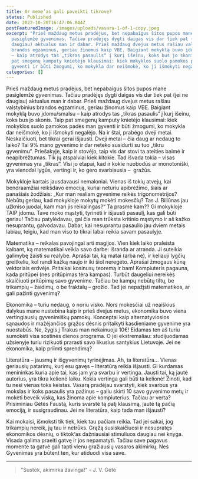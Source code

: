 ```yaml
---
title: Ar meme’as gali paveikti tikrovę?
status: Published
date: 2022-10-20T16:47:06.844Z
postFeaturedImage: /images/uploads/vasara-1-of-1-copy.jpeg
excerpt: "Prieš maždaug metus pradėjus, bet nepabaigus šitos pupos mane
  pasiglemžė gyvenimas. Tačiau pradėjęs dygti daigas vis dar tiek pat (jei ne
  daugiau) aktualus man ir dabar. Prieš maždaug dvejus metus rašiau valstybinius
  brandos egzaminus, geriau žinomus kaip VBE. Baigiant mokyklą buvo įdomu/smalsu
  – kaip atrodys tas „tikras pasaulis“ į kurį išeinu, koks bus jo skonis. Taip
  pat smegenų kamputy knietėjo klausimai: kiek mokyklos suolo pamokos padės man
  gyventi ir būti žmogumi, ko mokykla dar neišmokė, ko ji išmokyti negalėjo."
categories: []
---
```

Prieš maždaug metus pradėjus, bet nepabaigus šitos pupos mane pasiglemžė gyvenimas. Tačiau pradėjęs dygti daigas vis dar tiek pat (jei ne daugiau) aktualus man ir dabar. Prieš maždaug dvejus metus rašiau valstybinius brandos egzaminus, geriau žinomus kaip VBE. Baigiant mokyklą buvo įdomu/smalsu – kaip atrodys tas „tikras pasaulis“ į kurį išeinu, koks bus jo skonis. Taip pat smegenų kamputy knietėjo klausimai: kiek mokyklos suolo pamokos padės man gyventi ir būti žmogumi, ko mokykla dar neišmokė, ko ji išmokyti negalėjo. Na ir štai, prabėgo dveji metai. Neskaičiuoti, bet tikrai gerai išjausti. Dveji metai – čia daug ar nedaug to laiko? Tai 9% mano gyvenimo ir dar neteko susidurti su tuo „tikru gyvenimu“. Priešakyje, kaip ir stovėjo, taip vis dar stovi ta ateities baimė ir neapibrėžtumas. Tik jų atspalviai kiek kitokie. Tad išvada tokia – visas gyvenimas yra „tikras“. Visi jo etapai, kad ir kokie nuobodūs ar monotoniški, yra vienodai lygūs, vertingi ir, ko gero svarbiausia –  gražūs.

Mokykloje kartais jausdavausi nemaloniai. Vienas iš tokių atvejų, kai bendraamžiai reikšdavo emociją, kuriai neturiu apibrėžimo, šiais ar panašiais žodžiais: „Kur man realiam gyvenime reikės trigonometrijos? Nebūtų geriau, kad mokykloje mokytų mokėti mokesčių? Tas J. Biliūnas jau užkniso juodai, kam man jis reikalingas?“ Ta prasme kam?? Gi mokykloje TAIP įdomu. Tave moko mąstyti, tyrinėti ir išjausti pasaulį, kas gali būti geriau! Tačiau patylėdavau, gal čia man trūksta kritinio mąstymo ir aš kažko nesuprantu, galvodavau. Dabar, kai nesuprantu pasaulio jau dviem metais labiau, teigiu, kad man viso to tikrai labai reikia savam pasaulyje.

Matematika – reikalas pavojingai arti magijos. Vien kiek laiko praleista kalbant, ką matematikai veikia savo darbe: išranda ar atranda. Ji suteikia galimybę žaisti su realybe. Aprašai tai, ką matai (arba ne), ir keliauji lygčių greitkeliu, kol randi kažką naujo ir iki šiol neregėto. Aprašai žmogaus kūną vektoriais erdvėje. Pritaikai kosinusų teoremą ir bam! Kompiuteris pagauna, kada pritūpei (nes pritūpimas tėra kampas). Turbūt daugeliui nereikės skaičiuoti pritūpimų savo gyvenime. Tačiau be kampų nebūtų tiltų, be trikampių – žaidimų, o be fraktalų – grožio. Tad jei nepažįsti matematikos, ar gali pažinti gyvenimą?

Ekonomika – turiu nedaug, o noriu visko. Nors mokesčiai už neaiškius dalykus mane nustebina kaip ir prieš dvejus metus, ekonomika buvo viena vertingiausių gyvenimiškų pamokų. Konceptai kaip alternatyviosios sąnaudos ir mažėjančios grąžos dėsnis pritaikyti kasdieniame gyvenime yra nuostabūs. Ne, žygis į Trakus man nekainuoja 10€! Eidamas ten aš turiu sumokėti visa sostinės dienos programa. O jei ekstremaliau: studijuodamas užsienyje turiu rizikuoti prarasti savo likusius santykius Lietuvoje. Jei ne ekonomika, kaip priimti sprendimą?

Literatūra – jausmų ir išgyvenimų tyrinėjimas. Ah, ta literatūra... Vienas geriausių patarimų, kurį esu gavęs – literatūrą reikia išjausti. Gi kurdamas menininkas kuria apie tai, kas jam yra svarbu ir vertinga. Jausti tai, ką jautė autorius, yra tikra kelionė laiku. Kokia vertinga gali būti ta kelionė! Žinoti, kad tu nesi vienas toks keistas. Vasarą pradėjau svarstyti, kiek svarbus yra mokslas ir koks pasaulis yra pažinus – galiu skirti 10 savo gyvenimo metų ir mokėti beveik viską, kas žinoma apie kompiuterius. Tačiau ar verta? Prisiminiau Gėtės Faustą, kuris svarstė tą patį klausimą, jautė tą pačią emociją, ir susigraudinau. Jei ne literatūra, kaip tada man išjausti?

Kai mokaisi, išmoksti tik tiek, kiek tau pačiam reikia. Tad jei sakai, jog trikampių nereik, jų tau ir netrūks. Grąžą susiskaičiuosi ir nesupratęs ekonomikos dėsnių, o tiktok‘as dažniausiai stimuliuos daugiau nei knyga. Visada galima praeiti gatvę ir jos nepamatyti. Tačiau save pagavus momente ta gatvė gali tapti vienu gražiausių vasaros akimirkų. Nes Gyvenimas yra būtent ten, kur atiduodi visa save.

- - -

> ﻿"Sustok, akimirka žavinga!"
> -﻿ J. V. Gėtė